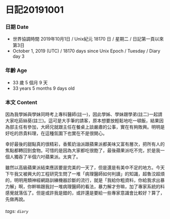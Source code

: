 日記20191001
===

### 日期 Date
* 世界協調時間 2019年10月1日 / Unix紀元 18170 日 / 星期二 / 日記第一頁以來第3日
* October 1, 2019  (UTC) / 18170 days since Unix Epoch / Tuesday / Diary day 3

### 年齡 Age 
* 33 歲 5 個月 9 天
* 33 years 5 months 9 days old

### 本文 Content 
因為我學姊與學妹同時考上專科醫師(註一)，因此學姊、學妹跟學弟(註二)一起請大家吃茹絲葵(註三)。這可是大手筆的請客，原本想要放輕鬆地吃一頓飯，結果因為部主任有參加，大師兄就跟主任在餐桌上談嚴肅的公事，實在有夠敗興。明明是好吃的昂貴料理，在這種氛圍下也實在不是很開心。

幸好最後的甜點真的很精彩，香蕉奶油派跟蘋果派都美味又富有層次，把所有人的焦點都轉回到食物。可惜的是因為大家都吃很飽了，最後蘋果派吃不完，於是我一個人獨吞了半個六吋蘋果派。太爽了。

雖然以高級蘋果派結束應該要是完美的一天了，但是還是有美中不足的地方。今天下午我又被興大的工程研究生問了一堆「病理醫師如何判讀」的知識，超魯洨超煩的，明明用類神經網路訓練機器診斷的流行，就是「我給你粗資料，你給我求出暴力解」啊，你幹嘛跟我討一堆病理醫師的看法，暴力解才夯嘛，加了專家系統的料感覺就落伍了。但是或許我是錯的，或許還是要給一些專家意識會比較好？算了，先做再說。


###### tags: `diary`
